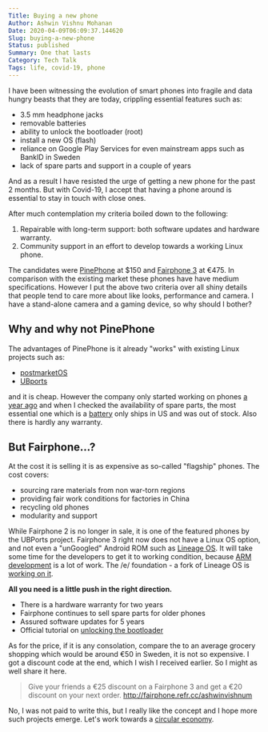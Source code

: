 ```yaml
---
Title: Buying a new phone
Author: Ashwin Vishnu Mohanan
Date: 2020-04-09T06:09:37.144620
Slug: buying-a-new-phone
Status: published
Summary: One that lasts
Category: Tech Talk
Tags: life, covid-19, phone
---
```


I have been witnessing the evolution of smart phones into fragile and data
hungry beasts that they are today, crippling essential features such as:

* 3.5 mm headphone jacks
* removable batteries
* ability to unlock the bootloader (root)
* install a new OS (flash)
* reliance on Google Play Services for even mainstream apps such as BankID in
  Sweden
* lack of spare parts and support in a couple of years

And as a result I have resisted the urge of getting a new phone for the past 2
months. But with Covid-19, I accept that having a phone around is essential to
stay in touch with close ones.

After much contemplation my criteria boiled down to the following:

1. Repairable with long-term support: both software updates and hardware
   warranty.
2. Community support in an effort to develop towards a working Linux phone.

The candidates were
[PinePhone](https://ubports.com/blog/ubports-blog-1/post/pinephone-ubports-community-edition-pre-orders-are-open-271)
at \$150 and [Fairphone 3](https://shop.fairphone.com/en/) at €475. In
comparison with the existing market these phones have have medium
specifications. However I put the above two criteria over all shiny details
that people tend to care more about like looks, performance and camera. I have
a stand-alone camera and a gaming device, so why should I bother?

## Why and why not PinePhone

The advantages of PinePhone is it already "works" with existing Linux projects
such as:

- [postmarketOS](https://wiki.postmarketos.org/wiki/Devices)
- [UBports](https://ubports.com/)

and it is cheap. However the company only started working on phones [a year
ago](https://en.wikipedia.org/wiki/Pine_Microsystems#Smartphone) and when I
checked the availability of spare parts, the most essential one which is a
[battery](https://store.pine64.org/?product=pinephone-lithium-battery-only-ship-in-us-2)
only ships in US and was out of stock. Also there is hardly any warranty.

## But Fairphone...?

At the cost it is selling it is as expensive as so-called "flagship" phones.
The cost covers:

- sourcing rare materials from non war-torn regions
- providing fair work conditions for factories in China
- recycling old phones
- modularity and support

While Fairphone 2 is no longer in sale, it is one of the featured phones by the
UBPorts project. Fairphone 3 right now does not have a Linux OS option, and not
even a "unGoogled" Android ROM such as [Lineage
OS](https://wiki.lineageos.org/devices/). It will take some time for the
developers to get it to working condition, because [ARM
development](https://fosdem.org/2020/schedule/event/smartphones/) is a lot of
work. The /e/ foundation - a fork of Lineage OS is [working on
it](https://mastodon.social/@e_mydata/103912398236907028).


**All you need is a little push in the right direction.**

- There is a hardware warranty for two years
- Fairphone continues to sell spare parts for older phones
- Assured software updates for 5 years
- Official tutorial on [unlocking the
  bootloader](https://support.fairphone.com/hc/en-us/articles/360041655711-Unlock-the-bootloader-of-your-Fairphone-3)

As for the price, if it is any consolation, compare the to an average grocery
shopping which would be around €50 in Sweden, it is not so expensive.  I got a
discount code at the end, which I wish I received earlier. So I might as well
share it here.

> Give your friends a €25 discount on a Fairphone 3 and get a €20 discount on
> your next order.
> http://fairphone.refr.cc/ashwinvishnum

No, I was not paid to write this, but I really like the concept and I hope more
such projects emerge. Let's work towards a [circular
economy](https://en.wikipedia.org/wiki/Circular_economy).
